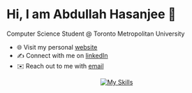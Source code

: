 # Hi, I am Abdullah Hasanjee 👋
Computer Science Student @ Toronto Metropolitan University 
- 🌐 Visit my personal [website]([https://kelvinu.ca/](https://haabdullah.github.io/me/))
- ✍️ Connect with me on [linkedIn](https://www.linkedin.com/in/abdullah-hasanjee/)
- ✉️ Reach out to me with [email](mailto:abdullah.hasanjee@gmail.com)
<p align="center">
  <a href="https://skillicons.dev">
    <img src="https://skillicons.dev/icons?i=python,java,react, figma,js,css,html,git,react, cpp" alt="My Skills">
  </a>
</p>

